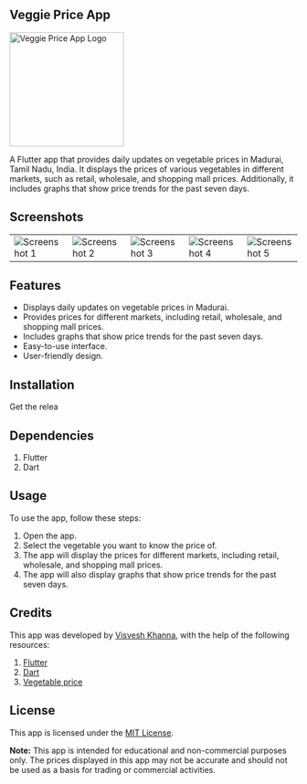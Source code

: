 ## Veggie Price App
<img src="https://raw.githubusercontent.com/visveshkhanna/vegetablepriceapp/main/assets/images/git-veg-icon.png" alt="Veggie Price App Logo" width="200"/>

A Flutter app that provides daily updates on vegetable prices in Madurai, Tamil Nadu, India. It displays the prices of various vegetables in different markets, such as retail, wholesale, and shopping mall prices. Additionally, it includes graphs that show price trends for the past seven days.

## Screenshots
<table>
  <tr>
    <td><img src="https://raw.githubusercontent.com/visveshkhanna/vegetablepriceapp/main/assets/screenshots/s1.jpg" alt="Screenshot 1"></td>
    <td><img src="https://raw.githubusercontent.com/visveshkhanna/vegetablepriceapp/main/assets/screenshots/s2.jpg" alt="Screenshot 2"></td>
    <td><img src="https://raw.githubusercontent.com/visveshkhanna/vegetablepriceapp/main/assets/screenshots/s3.jpg" alt="Screenshot 3"></td>
    <td><img src="https://raw.githubusercontent.com/visveshkhanna/vegetablepriceapp/main/assets/screenshots/s4.jpg" alt="Screenshot 4"></td>
    <td><img src="https://raw.githubusercontent.com/visveshkhanna/vegetablepriceapp/main/assets/screenshots/s5.jpg" alt="Screenshot 5"></td>
  </tr>
</table>

## Features
- Displays daily updates on vegetable prices in Madurai.
- Provides prices for different markets, including retail, wholesale, and shopping mall prices.
- Includes graphs that show price trends for the past seven days.
- Easy-to-use interface.
- User-friendly design.

## Installation
Get the relea


## Dependencies
1. Flutter
2. Dart

## Usage
To use the app, follow these steps:

1. Open the app.
2. Select the vegetable you want to know the price of.
3. The app will display the prices for different markets, including retail, wholesale, and shopping mall prices.
4. The app will also display graphs that show price trends for the past seven days.

## Credits
This app was developed by [Visvesh Khanna](https://github.com/visveshkhanna), with the help of the following resources:

1. [Flutter](https://docs.flutter.dev)
2. [Dart](https://dart.dev/guides)
3. [Vegetable price](http://vegetablemarketprice.com/) 

## License
This app is licensed under the [MIT License](https://raw.githubusercontent.com/visveshkhanna/vegetablepriceapp/main/LICENSE).

**Note:** This app is intended for educational and non-commercial purposes only. The prices displayed in this app may not be accurate and should not be used as a basis for trading or commercial activities.
